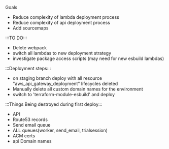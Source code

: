 Goals
- Reduce complexity of lambda deployment process
- Reduce complexity of api deployment process
- Add sourcemaps

:::TO DO:::
- Delete webpack
- switch all lambdas to new deployment strategy
- investigate package access scripts (may need for new esbuild lambdas)

:::Deployment steps:::
- on staging branch deploy with all resource "aws_api_gateway_deployment" lifecycles deleted
- Manually delete all custom domain names for the environment
- switch to 'terraform-module-esbuild' and deploy




:::Things Being destroyed during first deploy:::
- API
- Route53 records
- Send email queue
- ALL queues(worker, send_email, trialsession)
- ACM certs
- api Domain names

